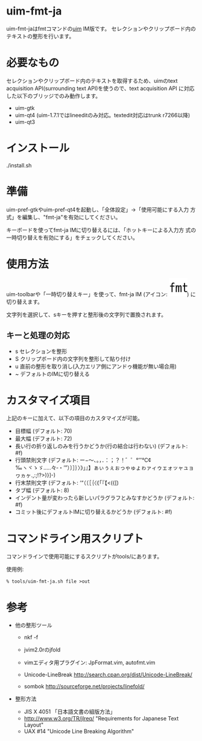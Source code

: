 uim-fmt-ja
==========

uim-fmt-jaはfmtコマンドの[uim](http://code.google.com/p/uim/) IM版です。
セレクションやクリップボード内のテキストの整形を行います。

必要なもの
==========

セレクションやクリップボード内のテキストを取得するため、uimのtext
acquisition API(surrounding text API)を使うので、text acquisition API
に対応した以下のブリッジでのみ動作します。

  * uim-gtk
  * uim-qt4 (uim-1.7.1ではlineeditのみ対応。textedit対応はtrunk r7266以降)
  * uim-qt3

インストール
============

./install.sh

準備
====

uim-pref-gtkやuim-pref-qt4を起動し、「全体設定」→「使用可能にする入力
方式」を編集し、"fmt-ja"を有効にしてください。

キーボードを使ってfmt-ja IMに切り替えるには、「ホットキーによる入力方
式の一時切り替えを有効にする」をチェックしてください。

使用方法
========

uim-toolbarや「一時切り替えキー」を使って、fmt-ja IM
(アイコン: ![アイコン](https://github.com/deton/uim-fmt-ja/raw/master/pixmaps/fmt-ja.png))
に切り替えます。

文字列を選択して、sキーを押すと整形後の文字列で置換されます。

キーと処理の対応
----------------

* s    セレクションを整形
* S    クリップボード内の文字列を整形して貼り付け
* u    直前の整形を取り消し(入力エリア側にアンドゥ機能が無い場合用)
* ~    デフォルトのIMに切り替える

カスタマイズ項目
================

上記のキーに加えて、以下の項目のカスタマイズが可能。

* 目標幅 (デフォルト: 70)
* 最大幅 (デフォルト: 72)
* 長い行の折り返しのみを行うかどうか(行の結合は行わない) (デフォルト: #f)
* 行頭禁則文字 (デフォルト: ー−〜、。，．：；？！゛゜°′″℃¢‰ヽヾゝゞ…‥々‐・’”）〕］｝〉》」』】ぁぃぅぇぉっゃゅょゎァィゥェォッャュョヮヵヶ.,:;!?>)}]-)
* 行末禁則文字 (デフォルト: ‘“（〔［｛〈《「『【<({[)
* タブ幅 (デフォルト: 8)
* インデント量が変わったら新しいパラグラフとみなすかどうか (デフォルト: #f)
* コミット後にデフォルトIMに切り替えるかどうか (デフォルト: #f)

コマンドライン用スクリプト
==========================

コマンドラインで使用可能にするスクリプトがtools/にあります。

使用例:

    % tools/uim-fmt-ja.sh file >out

参考
====

* 他の整形ツール

  * nkf -f
  * jvim2.0rのjfold
  * vimエディタ用プラグイン: JpFormat.vim, autofmt.vim

  * Unicode-LineBreak http://search.cpan.org/dist/Unicode-LineBreak/
  * sombok http://sourceforge.net/projects/linefold/

* 整形方法

  * JIS X 4051 「日本語文書の組版方法」
  * http://www.w3.org/TR/jlreq/ "Requirements for Japanese Text Layout"
  * UAX #14 "Unicode Line Breaking Algorithm"
